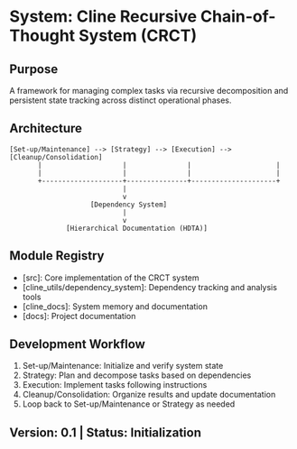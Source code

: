 # System: Cline Recursive Chain-of-Thought System (CRCT)

## Purpose
A framework for managing complex tasks via recursive decomposition and persistent state tracking across distinct operational phases.

## Architecture
```
[Set-up/Maintenance] --> [Strategy] --> [Execution] --> [Cleanup/Consolidation]
       |                    |               |                     |
       |                    |               |                     |
       +--------------------+---------------+---------------------+
                            |
                            v
                    [Dependency System]
                            |
                            v
              [Hierarchical Documentation (HDTA)]
```

## Module Registry
- [src]: Core implementation of the CRCT system
- [cline_utils/dependency_system]: Dependency tracking and analysis tools
- [cline_docs]: System memory and documentation
- [docs]: Project documentation

## Development Workflow
1. Set-up/Maintenance: Initialize and verify system state
2. Strategy: Plan and decompose tasks based on dependencies
3. Execution: Implement tasks following instructions
4. Cleanup/Consolidation: Organize results and update documentation
5. Loop back to Set-up/Maintenance or Strategy as needed

## Version: 0.1 | Status: Initialization
